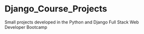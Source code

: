 # Django_Course_Projects
Small projects developed in the Python and Django Full Stack Web Developer Bootcamp
